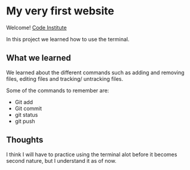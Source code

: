# My very first website

Welcome! [Code Institute](https://codeinstitute.net)

In this project we learned how to use the terminal.

## What we learned

We learned about the different commands such as adding and removing files, editing files and tracking/ untracking files.

Some of the commands to remember are:

<ul>

<li>Git add</li>
<li>Git commit</li>
<li>git status</li>
<li>git push</li>

</ul>

## Thoughts

I think I will have to practice using the terminal alot before it becomes second nature, but I understand it as of now.



